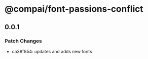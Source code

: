 # @compai/font-passions-conflict

## 0.0.1
### Patch Changes

- ca38f854: updates and adds new fonts
